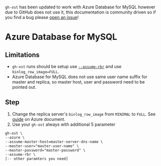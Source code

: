 `gh-ost` has been updated to work with Azure Database for MySQL however due to GitHub does not use it, this documentation is community driven so if you find a bug please [open an issue][new_issue]!

# Azure Database for MySQL

## Limitations

- `gh-ost` runs should be setup use [`--assume-rbr`][assume_rbr_docs] and use `binlog_row_image=FULL`.
- Azure Database for MySQL does not use same user name suffix for master and replica, so master host, user and password need to be pointed out. 

## Step
1. Change the replica server's `binlog_row_image` from `MINIMAL` to `FULL`. See [guide](https://docs.microsoft.com/en-us/azure/mysql/howto-server-parameters) on Azure document.
2. Use your `gh-ost` always with additional 5 parameter
```{bash}
gh-ost \
--azure \
--assume-master-host=master-server-dns-name \
--master-user="master-user-name" \
--master-password="master-password" \
--assume-rbr \
[-- other paramters you need]
```


[new_issue]: https://github.com/github/gh-ost/issues/new
[assume_rbr_docs]: https://github.com/github/gh-ost/blob/master/doc/command-line-flags.md#assume-rbr
[migrate_test_on_replica_docs]: https://github.com/github/gh-ost/blob/master/doc/cheatsheet.md#c-migratetest-on-replica